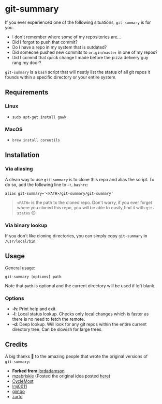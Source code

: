 # git-summary
If you ever experienced one of the following situations, `git-summary` is for you.

* I don't remember where some of my repositories are...
* Did I forgot to push that commit?
* Do I have a repo in my system that is outdated?
* Did someone pushed new commits to `origin/master` in one of my repos?
* Did I commit that quick change I made before the pizza delivery guy rang my door?

`git-summary` is a `bash` script that will neatly list the status of all git repos it founds within a specific directory or your entire system.

## Requirements
### Linux
* `sudo apt-get install gawk`

### MacOS
* `brew install coreutils`

## Installation
### Via aliasing
A clean way to use `git-summary` is to clone this repo and alias the script. To do so, add the following line to `~\.bashrc`:

```
alias git-summary='<PATH>/git-summary/git-summary'
```

> `<PATH>` is the path to the cloned repo. Don't worry, if you ever forget where you cloned this repo, you will be able to easily find it with `git-status` :wink:

### Via binary lookup
If you don't like cloning directories, you can simply copy `git-summary` in `/usr/local/bin`.

## Usage
General usage:

```
git-summary [options] path
```

Note that `path` is optional and the current directory will be used if left blank.

### Options
* **-h**: Print help and exit.
* **-l**: Local status lookup. Checks only local changes which is faster as there is no need to fetch the remote.
* **-d**: Deep lookup. Will look for any git repos within the entire current directory tree. Can be slowish for large trees.

## Credits
A big thanks :metal: to the amazing people that wrote the original versions of `git-summary`:

* **Forked from** [lordadamson](https://github.com/lordadamson/git-summary)
* [mzabriskie](https://github.com/mzabriskie) (Posted the original idea posted [here](https://gist.github.com/mzabriskie/6631607))
* [CycleMost](https://github.com/CycleMost)
* [lmj0011](https://github.com/lmj0011)
* [gimbo](https://github.com/gimbo)
* [zartc](https://github.com/zartc)
